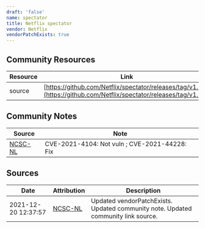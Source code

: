 ```yaml
---
draft: 'false'
name: spectator
title: Netflix spectator
vendor: Netflix
vendorPatchExists: true
---
```



## Community Resources
| Resource | Link |
| --- | --- |
| source | [https://github.com/Netflix/spectator/releases/tag/v1.0.9](https://github.com/Netflix/spectator/releases/tag/v1.0.9) |

## Community Notes
| Source | Note |
| --- | --- |
| [NCSC-NL](https://github.com/NCSC-NL/log4shell/blob/main/software/README.md) | CVE-2021-4104: Not vuln ; CVE-2021-44228: Fix </ul> |

## Sources
| Date | Attribution | Description |
| --- | --- | --- |
| 2021-12-20 12:37:57 | [NCSC-NL](https://github.com/NCSC-NL/log4shell/blob/main/software/README.md) | Updated vendorPatchExists. Updated community note. Updated community link source.  |
